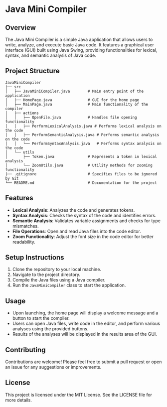 # Java Mini Compiler

## Overview
The Java Mini Compiler is a simple Java application that allows users to write, analyze, and execute basic Java code. It features a graphical user interface (GUI) built using Java Swing, providing functionalities for lexical, syntax, and semantic analysis of Java code.

## Project Structure
```
JavaMiniCompiler
├── src
│   ├── JavaMiniCompiler.java        # Main entry point of the application
│   ├── HomePage.java                # GUI for the home page
│   ├── MainPage.java                # Main functionality of the compiler
│   ├── actions
│   │   ├── OpenFile.java            # Handles file opening functionality
│   │   ├── PerformLexicalAnalysis.java # Performs lexical analysis on the code
│   │   ├── PerformSemanticAnalysis.java # Performs semantic analysis on the code
│   │   └── PerformSyntaxAnalysis.java   # Performs syntax analysis on the code
│   └── utils
│       ├── Token.java               # Represents a token in lexical analysis
│       └── ZoomUtils.java           # Utility methods for zooming functionality
├── .gitignore                       # Specifies files to be ignored by Git
└── README.md                        # Documentation for the project
```

## Features
- **Lexical Analysis**: Analyzes the code and generates tokens.
- **Syntax Analysis**: Checks the syntax of the code and identifies errors.
- **Semantic Analysis**: Validates variable assignments and checks for type mismatches.
- **File Operations**: Open and read Java files into the code editor.
- **Zoom Functionality**: Adjust the font size in the code editor for better readability.

## Setup Instructions
1. Clone the repository to your local machine.
2. Navigate to the project directory.
3. Compile the Java files using a Java compiler.
4. Run the `JavaMiniCompiler` class to start the application.

## Usage
- Upon launching, the home page will display a welcome message and a button to start the compiler.
- Users can open Java files, write code in the editor, and perform various analyses using the provided buttons.
- Results of the analyses will be displayed in the results area of the GUI.

## Contributing
Contributions are welcome! Please feel free to submit a pull request or open an issue for any suggestions or improvements.

## License
This project is licensed under the MIT License. See the LICENSE file for more details.